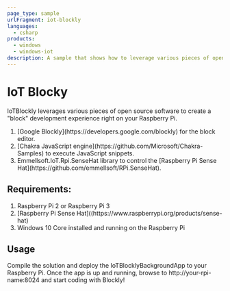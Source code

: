 ```yaml
---
page_type: sample
urlFragment: iot-blockly
languages: 
  - csharp
products:
  - windows
  - windows-iot
description: A sample that shows how to leverage various pieces of open source software to create a "block" development experience on Raspberry Pi for Windows 10 IoT Core.
---
```


# IoT Blocky
IoTBlockly leverages various pieces of open source software to create a "block" development experience right on your Raspberry Pi.

<ol>
<li>[Google Blockly](https://developers.google.com/blockly) for the block editor.</li>
<li>[Chakra JavaScript engine](https://github.com/Microsoft/Chakra-Samples) to execute JavaScript snippets.</li>
<li>Emmellsoft.IoT.Rpi.SenseHat library to control the [Raspberry Pi Sense Hat](https://github.com/emmellsoft/RPi.SenseHat).</li>
</ol>

## Requirements:
<ol>
<li>Raspberry Pi 2 or Raspberry Pi 3</li>
<li>[Raspberry Pi Sense Hat]((https://www.raspberrypi.org/products/sense-hat)</li>
<li>Windows 10 Core installed and running on the Raspberry Pi</li>
</ol>

## Usage
Compile the solution and deploy the IoTBlocklyBackgroundApp to your Raspberry Pi. Once the app is up and running, browse to http://your-rpi-name:8024 and start coding with Blockly! 
